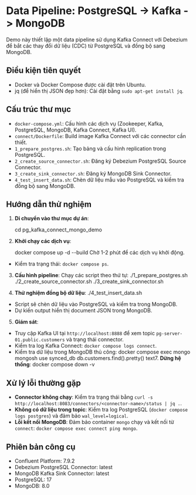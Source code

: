 # Data Pipeline: PostgreSQL -> Kafka -> MongoDB

Demo này thiết lập một data pipeline sử dụng Kafka Connect với Debezium để bắt các thay đổi dữ liệu (CDC) từ PostgreSQL và đồng bộ sang MongoDB.

## Điều kiện tiên quyết
- Docker và Docker Compose được cài đặt trên Ubuntu.
- jq (để hiển thị JSON đẹp hơn): Cài đặt bằng `sudo apt-get install jq`.

## Cấu trúc thư mục
- `docker-compose.yml`: Cấu hình các dịch vụ (Zookeeper, Kafka, PostgreSQL, MongoDB, Kafka Connect, Kafka UI).
- `connect/Dockerfile`: Build image Kafka Connect với các connector cần thiết.
- `1_prepare_postgres.sh`: Tạo bảng và cấu hình replication trong PostgreSQL.
- `2_create_source_connector.sh`: Đăng ký Debezium PostgreSQL Source Connector.
- `3_create_sink_connector.sh`: Đăng ký MongoDB Sink Connector.
- `4_test_insert_data.sh`: Chèn dữ liệu mẫu vào PostgreSQL và kiểm tra đồng bộ sang MongoDB.

## Hướng dẫn thử nghiệm

1. **Di chuyển vào thư mục dự án**:

   cd pg_kafka_connect_mongo_demo

2. **Khởi chạy các dịch vụ**:

   docker compose up -d --build
Chờ 1-2 phút để các dịch vụ khởi động.
- Kiểm tra trạng thái: `docker compose ps`.

3. **Cấu hình pipeline**:
Chạy các script theo thứ tự:
./1_prepare_postgres.sh
./2_create_source_connector.sh
./3_create_sink_connector.sh

4. **Thử nghiệm đồng bộ dữ liệu**:
./4_test_insert_data.sh
- Script sẽ chèn dữ liệu vào PostgreSQL và kiểm tra trong MongoDB.
- Dự kiến output hiển thị document JSON trong MongoDB.

5. **Giám sát**:
- Truy cập Kafka UI tại `http://localhost:8888` để xem topic `pg-server-01.public.customers` và trạng thái connector.
- Kiểm tra log Kafka Connect: `docker compose logs connect`.
- Kiểm tra dữ liệu trong MongoDB thủ công:
docker compose exec mongo mongosh
use synced_db
db.customers.find().pretty()
text7. **Dừng hệ thống**:
docker compose down -v

## Xử lý lỗi thường gặp
- **Connector không chạy**: Kiểm tra trạng thái bằng `curl -s http://localhost:8083/connectors/<connector-name>/status | jq .`.
- **Không có dữ liệu trong topic**: Kiểm tra log PostgreSQL (`docker compose logs postgres`) và đảm bảo `wal_level=logical`.
- **Lỗi kết nối MongoDB**: Đảm bảo container `mongo` chạy và kết nối từ `connect`: `docker compose exec connect ping mongo`.

## Phiên bản công cụ
- Confluent Platform: 7.9.2
- Debezium PostgreSQL Connector: latest
- MongoDB Kafka Sink Connector: latest
- PostgreSQL: 17
- MongoDB: 8.0

